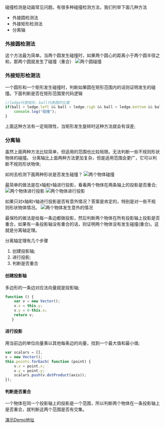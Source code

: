 碰撞检测是动画常见问题。有很多种碰撞检测方法，我们列举下面几种方法
* 外接圆检测法
* 外接矩形检测法
* 分离轴

### 外接圆检测法
这个方法最为简单。当两个圆发生碰撞时，如果两个圆心的距离小于两个圆半径之和，那两个圆就发生了碰撞（重合）
![两个圆碰撞](https://niuben.github.io/docs/web/canvas/images/yuanpengzhuang.jpg)

### 外接矩形检测法
一个圆形和一个矩形发生碰撞时，判断如果圆在矩形范围内的话则证明发生的碰撞。下面判断是否在矩形范围里代码逻辑

```js
//ledge代表矩形，ball代表圆的位置
if(ball > ledge.left && ball < ledge.righ && ball > ledge.bottom && ball < ledag.top){
    console.log("碰撞");
}
```
上面这种方法有一定局限性，当矩形发生旋转时这种方法就会有误差;

### 分离轴
虽然上面两种方法比较简单，但适用的范围也比较局限。无法判断一些不规则形状物体的碰撞。
分离轴比上面两种方法更加复杂，但是适用范围会更广，它可以判断不规则形状物体;

如何去检测下面两种形状是否发生碰撞？
![两个物体碰撞](https://niuben.github.io/docs/web/canvas/images/sat/08_09_sat-polygons.jpg)


最简单的做法是在`X`轴和`Y`轴进行投影，看看两个物体在两条轴上的投影是否重合;
![两个物体进行投影](https://niuben.github.io/docs/web/canvas/images/sat/08_10_sat-polygons-torch.jpg)
![两个物体进行投影](https://niuben.github.io/docs/web/canvas/images/sat/08_11_sat-polygons-torch.jpg)


如果只对`X`轴和`Y`轴进行投影是否有意外情况？答案是肯定的，特别是对一些不规则形状物体情况。
![两个物体发生意外的情况](https://niuben.github.io/docs/web/canvas/images/sat/08_13_sat-x-y-axes-not.jpg)

最保险的做法是给每一条边都做投影，然后判断两个物体在所有投影轴上投影是否重合，如果有一条投影轴没有重合的话，则证明两个物体没有发生碰撞(重合)。这就是分离轴定理。

分离轴定理有几个步骤
1. 创建投影轴;
2. 进行投影;
3. 判断是否重合


#### 创建投影轴
多边形的一条边对应法向量就是投影轴;
```js
function () {
    var v = new Vector();
    v.x = this.y;
    v.y = 0-this.x;
    return v;
   }    
```

#### 进行投影
用当前边的单位向量乘以其他每条边的向量，找到一个最大值和最小值;

```js
var scalars = [],
v = new Vector();
this.points.forEach( function (point) {
    v.x = point.x;
    v.y = point.y;
    scalars.push(v.dotProduct(axis));
});

```

#### 判断是否重合
一个物体在同一个投影轴上的投影是一个范围，所以判断两个物体在一条投影轴上是否重合，就判断这两个范围是否有交集。

[演示Demo地址](https://codepen.io/niuben/full/XBPZQv/)





